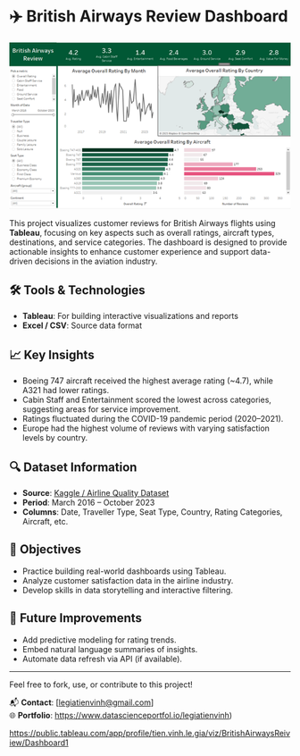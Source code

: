 # ✈️ British Airways Review Dashboard

![Illustration](bar.png)

This project visualizes customer reviews for British Airways flights using **Tableau**, focusing on key aspects such as overall ratings, aircraft types, destinations, and service categories. The dashboard is designed to provide actionable insights to enhance customer experience and support data-driven decisions in the aviation industry.


## 🛠 Tools & Technologies

- **Tableau**: For building interactive visualizations and reports
- **Excel / CSV**: Source data format

## 📈 Key Insights

- Boeing 747 aircraft received the highest average rating (~4.7), while A321 had lower ratings.
- Cabin Staff and Entertainment scored the lowest across categories, suggesting areas for service improvement.
- Ratings fluctuated during the COVID-19 pandemic period (2020–2021).
- Europe had the highest volume of reviews with varying satisfaction levels by country.

## 🔍 Dataset Information

- **Source**: [Kaggle / Airline Quality Dataset](https://www.kaggle.com/)
- **Period**: March 2016 – October 2023
- **Columns**: Date, Traveller Type, Seat Type, Country, Rating Categories, Aircraft, etc.

## 📌 Objectives

- Practice building real-world dashboards using Tableau.
- Analyze customer satisfaction data in the airline industry.
- Develop skills in data storytelling and interactive filtering.

## 🚀 Future Improvements

- Add predictive modeling for rating trends.
- Embed natural language summaries of insights.
- Automate data refresh via API (if available).

---

Feel free to fork, use, or contribute to this project!

📬 **Contact**: [legiatienvinh@gmail.com]  
🌐 **Portfolio**: https://www.datascienceportfol.io/legiatienvinh)

https://public.tableau.com/app/profile/tien.vinh.le.gia/viz/BritishAirwaysReiview/Dashboard1
